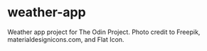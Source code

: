 # weather-app
Weather app project for The Odin Project. Photo credit to Freepik, materialdesignicons.com, and Flat Icon.